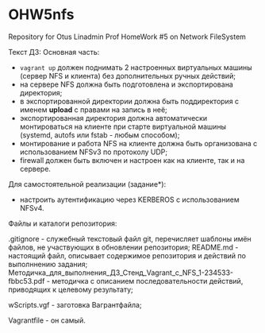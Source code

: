 # OHW5nfs
Repository for Otus Linadmin Prof HomeWork #5 on Network FileSystem 

Текст ДЗ: 
Основная часть:
- `vagrant up` должен поднимать 2 настроенных виртуальных машины
(сервер NFS и клиента) без дополнительных ручных действий;
- на сервере NFS должна быть подготовлена и экспортирована
директория;
- в экспортированной директории должна быть поддиректория
с именем __upload__ с правами на запись в неё;
- экспортированная директория должна автоматически монтироваться
на клиенте при старте виртуальной машины (systemd, autofs или fstab -
любым способом);
- монтирование и работа NFS на клиенте должна быть организована
с использованием NFSv3 по протоколу UDP;
- firewall должен быть включен и настроен как на клиенте,
так и на сервере.

Для самостоятельной реализации (задание*):
- настроить аутентификацию через KERBEROS с использованием NFSv4.

Файлы и каталоги репозитория:

.gitignore - служебный текстовый файл git, перечисляет шаблоны имён файлов, не участвующих в обновлении репозитория;
README.md - настоящий файл, описывает содержимое репозитория и действий по выполннению задания;
Методичка_для_выполнения_ДЗ_Стенд_Vagrant_с_NFS_1-234533-fbbc53.pdf - методичка с описанием последовательности действий, приводящих к целевому результату;

wScripts.vgf - заготовка Вагрантфайла;

Vagrantfile - он самый.

